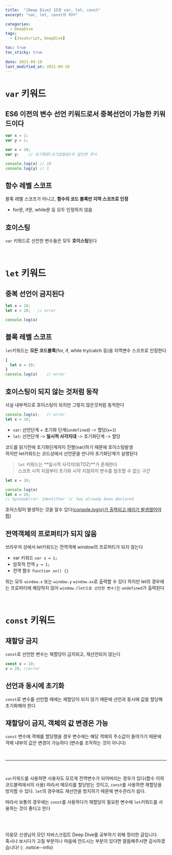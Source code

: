 ```yaml
---
title:  "[Deep Dive] 15장 var, let, const"
excerpt: "var, let, const의 차이"

categories:
  - DeepDive
tags:
  - [JavaScript, DeepDive]

toc: true
toc_sticky: true
 
date: 2021-09-10
last_modified_at: 2021-09-10
---
```

# `var` 키워드
## ES6 이전의 변수 선언 키워드로서 **중복선언이 가능한 키워드**이다
```javascript
var x = 1;
var y = 1;

var x = 10;
var y;    // 초기화문(초기값할당)이 없으면 무시

console.log(x) // 10
console.log(y) // 1
```

## 함수 레벨 스코프
블록 레벨 스코프가 아니고, **함수의 코드 블록만 지역 스코프로 인정**
- for문, if문, while문 등 모두 인정하지 않음

## 호이스팅
`var` 키워드로 선언한 변수들은 모두 **호이스팅**된다

<br>

# `let` 키워드
## 중복 선언이 금지된다
```javascript
let x = 10;
let x = 20;   // error

console.log(x)
```

## 블록 레벨 스코프
`let`키워드는 **모든 코드블록**(for, if, while try/catch 등)을 지역변수 스코프로 인정한다
```javascript
{
  let x = 10;
}
console.log(x)    // error
```

## 호이스팅이 되지 않는 것처럼 동작
사실 내부적으로 호이스팅이 되지만 그렇지 않은것처럼 동작한다
```javascript
console.log(x);   // error
let x = 10;
```


- `var`: 선언단계 + 초기화 단계(`undefined`) -> 할당(`x=1`) 
- `let`: 선언단계 -> **일시적 사각지대** -> 초기화단계 -> 할당

코드를 읽기전에 초기화단계까지 진행(var)하기 때문에 호이스팅발생  
하지만 let키워드는 코드상에서 선언문을 만나야 초기화단계가 실행된다

> `let` 키워드는 **일시적 사각지대(TDZ)**가 존재한다  
스코프 시작 지점부터 초기화 시작 지점까지 변수를 참조할 수 없는 구간


```javascript
let x = 10;

console.log(x)
let x = 20;
// SyntaxError: Identifier 'x' has already been declared
```
호이스팅이 발생하는 것을 알수 있다(<u>console.log(x)가 출력되고 에러가 발생했어야 함</u>)

## 전역객체의 프로퍼티가 되지 않음
브라우저 상에서 let키워드는 전역객체 window의 프로퍼티가 되지 않는다
- var 키워드
  `var x = 1;`
- 암묵적 전역
  `y = 1;`
- 전역 함수
  `function xx() {}`

위는 모두 `window.x` 또는 `window.y` `window.xx`로 출력할 수 있다 하지만 let의 경우에는 프로퍼티에 해당하지 않아 `window.(let으로 선언한 변수)`는 `undefined`가 출력된다

<br>

# `const` 키워드
## 재할당 금지
`const`로 선언한 변수는 재할당이 금지되고, 재선언되지 않는다
```javascript
const x = 10;
x = 20; //error
```

## 선언과 동시에 초기화
`const`로 변수를 선언할 때에는 재할당이 되지 않기 때문에 선언과 동시에 값을 할당해 초기화해야 한다

## 재할당이 금지, 객체의 값 변경은 가능
`const` 변수에 객체를 할당했을 경우 변수에는 해당 객체의 주소값이 들어가기 때문에 객체 내부의 값은 변경이 가능하다 (변수를 조작하는 것이 아니다)

<br>
<hr>
<br>

`var`키워드를 사용하면 사용자도 모르게 전역변수가 되어버리는 경우가 있다(함수 이외 코드블럭에서의 사용) 따라서 메모리를 할당받는 것이고, `const`를 사용하면 재할당을 방지할 수 있다. `let`의 경우에도 재선언을 방지하기 때문에 변수관리가 쉽다.

따라서 보통의 경우에는 `const`를 사용하다가 재할당이 필요한 변수에 `let`키워드를 사용하는 것이 좋다고 한다

<br>
<br>

이웅모 선생님의 모던 자바스크립트 Deep Dive를 공부하기 위해 정리한 글입니다.  
혹시나 보시다가 고칠 부분이나 마음에 안드시는 부분이 있다면 말씀해주시면 감사하겠습니다!
{: .notice--info}



